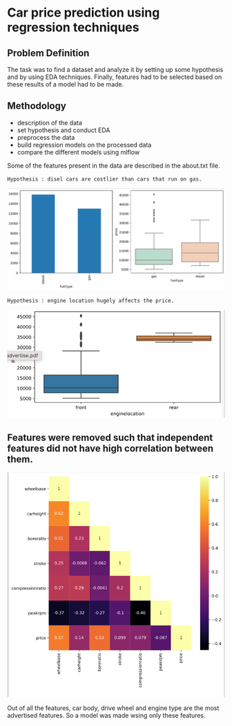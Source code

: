 # Car price prediction using regression techniques

## Problem Definition
The task was to find a dataset and analyze it by setting up some hypothesis and by using EDA techniques. Finally, features had to be selected based on these results of a model had to be made. 

## Methodology
* description of the data
* set hypothesis and conduct EDA
* preprocess the data
* build regression models on the processed data
* compare the different models using mlflow

Some of the features present in the data are described in the about.txt file.

```
Hypothesis : disel cars are costlier than cars that run on gas.
```
<img src = "screen_shots/fueltype.png">

```
Hypothesis : engine location hugely affects the price.
```
<img src = "screen_shots/enginelocation.png">

## Features were removed such that independent features did not have high correlation between them. 

<img src = "screen_shots/correlation.png">

Out of all the features, car body, drive wheel and engine type are the most advertised features. So a model was made wsing only these features. 






